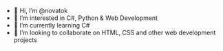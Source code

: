 - 👋 Hi, I’m @novatok
- 👀 I’m interested in C#, Python & Web Development
- 🌱 I’m currently learning C#
- 💞️ I’m looking to collaborate on HTML, CSS and other web development projects


